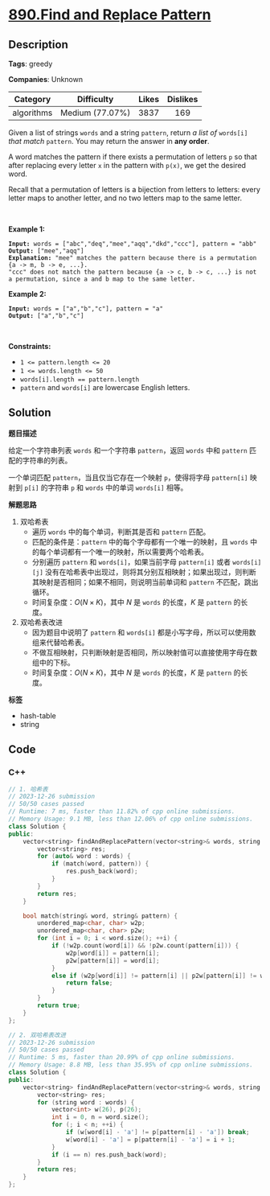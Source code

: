 # [890.Find and Replace Pattern](https://leetcode.com/problems/find-and-replace-pattern/description/)

## Description

**Tags**: greedy

**Companies**: Unknown

|  Category  |   Difficulty    | Likes | Dislikes |
| :--------: | :-------------: | :---: | :------: |
| algorithms | Medium (77.07%) | 3837  |   169    |

<p>Given a list of strings <code>words</code> and a string <code>pattern</code>, return <em>a list of</em> <code>words[i]</code> <em>that match</em> <code>pattern</code>. You may return the answer in <strong>any order</strong>.</p>
<p>A word matches the pattern if there exists a permutation of letters <code>p</code> so that after replacing every letter <code>x</code> in the pattern with <code>p(x)</code>, we get the desired word.</p>
<p>Recall that a permutation of letters is a bijection from letters to letters: every letter maps to another letter, and no two letters map to the same letter.</p>
<p>&nbsp;</p>
<p><strong class="example">Example 1:</strong></p>
<pre><code><strong>Input:</strong> words = [&quot;abc&quot;,&quot;deq&quot;,&quot;mee&quot;,&quot;aqq&quot;,&quot;dkd&quot;,&quot;ccc&quot;], pattern = &quot;abb&quot;
<strong>Output:</strong> [&quot;mee&quot;,&quot;aqq&quot;]
<strong>Explanation:</strong> &quot;mee&quot; matches the pattern because there is a permutation {a -&gt; m, b -&gt; e, ...}.
&quot;ccc&quot; does not match the pattern because {a -&gt; c, b -&gt; c, ...} is not a permutation, since a and b map to the same letter.</code></pre>
<p><strong class="example">Example 2:</strong></p>
<pre><code><strong>Input:</strong> words = [&quot;a&quot;,&quot;b&quot;,&quot;c&quot;], pattern = &quot;a&quot;
<strong>Output:</strong> [&quot;a&quot;,&quot;b&quot;,&quot;c&quot;]</code></pre>
<p>&nbsp;</p>
<p><strong>Constraints:</strong></p>
<ul>
  <li><code>1 &lt;= pattern.length &lt;= 20</code></li>
  <li><code>1 &lt;= words.length &lt;= 50</code></li>
  <li><code>words[i].length == pattern.length</code></li>
  <li><code>pattern</code> and <code>words[i]</code> are lowercase English letters.</li>
</ul>

## Solution

**题目描述**

给定一个字符串列表 `words` 和一个字符串 `pattern`，返回 `words` 中和 `pattern` 匹配的字符串的列表。

一个单词匹配 `pattern`，当且仅当它存在一个映射 `p`，使得将字母 `pattern[i]` 映射到 `p[i]` 的字符串 `p` 和 `words` 中的单词 `words[i]` 相等。

**解题思路**

1. 双哈希表
   - 遍历 `words` 中的每个单词，判断其是否和 `pattern` 匹配。
   - 匹配的条件是：`pattern` 中的每个字母都有一个唯一的映射，且 `words` 中的每个单词都有一个唯一的映射，所以需要两个哈希表。
   - 分别遍历 `pattern` 和 `words[i]`，如果当前字母 `pattern[i]` 或者 `words[i][j]` 没有在哈希表中出现过，则将其分别互相映射；如果出现过，则判断其映射是否相同；如果不相同，则说明当前单词和 `pattern` 不匹配，跳出循环。
   - 时间复杂度：$O(N \times K)$，其中 $N$ 是 `words` 的长度，$K$ 是 `pattern` 的长度。
2. 双哈希表改进
   - 因为题目中说明了 `pattern` 和 `words[i]` 都是小写字母，所以可以使用数组来代替哈希表。
   - 不做互相映射，只判断映射是否相同，所以映射值可以直接使用字母在数组中的下标。
   - 时间复杂度：$O(N \times K)$，其中 $N$ 是 `words` 的长度，$K$ 是 `pattern` 的长度。

**标签**

- hash-table
- string

<!-- code start -->
## Code

### C++

```cpp
// 1. 哈希表
// 2023-12-26 submission
// 50/50 cases passed
// Runtime: 7 ms, faster than 11.82% of cpp online submissions.
// Memory Usage: 9.1 MB, less than 12.06% of cpp online submissions.
class Solution {
public:
    vector<string> findAndReplacePattern(vector<string>& words, string pattern) {
        vector<string> res;
        for (auto& word : words) {
            if (match(word, pattern)) {
                res.push_back(word);
            }
        }
        return res;
    }

    bool match(string& word, string& pattern) {
        unordered_map<char, char> w2p;
        unordered_map<char, char> p2w;
        for (int i = 0; i < word.size(); ++i) {
            if (!w2p.count(word[i]) && !p2w.count(pattern[i])) {
                w2p[word[i]] = pattern[i];
                p2w[pattern[i]] = word[i];
            }
            else if (w2p[word[i]] != pattern[i] || p2w[pattern[i]] != word[i]) {
                return false;
            }
        }
        return true;
    }
};
```

```cpp
// 2. 双哈希表改进
// 2023-12-26 submission
// 50/50 cases passed
// Runtime: 5 ms, faster than 20.99% of cpp online submissions.
// Memory Usage: 8.8 MB, less than 35.95% of cpp online submissions.
class Solution {
public:
    vector<string> findAndReplacePattern(vector<string>& words, string pattern) {
        vector<string> res;
        for (string word : words) {
            vector<int> w(26), p(26);
            int i = 0, n = word.size();
            for (; i < n; ++i) {
                if (w[word[i] - 'a'] != p[pattern[i] - 'a']) break;
                w[word[i] - 'a'] = p[pattern[i] - 'a'] = i + 1;
            }
            if (i == n) res.push_back(word);
        }
        return res;
    }
};
```

<!-- code end -->
